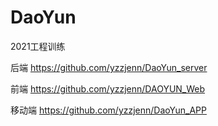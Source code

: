 # DaoYun

2021工程训练

后端  https://github.com/yzzjenn/DaoYun_server

前端  https://github.com/yzzjenn/DAOYUN_Web

移动端  https://github.com/yzzjenn/DaoYun_APP
